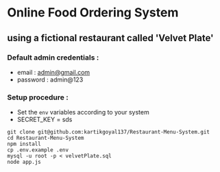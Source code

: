 # Online Food Ordering System

## using a fictional restaurant called 'Velvet Plate'

### Default admin credentials :

- email : admin@gmail.com
- password : admin@123

### Setup procedure :

- Set the `env` variables according to your system
- SECRET_KEY = sds

```
git clone git@github.com:kartikgoyal137/Restaurant-Menu-System.git
cd Restaurant-Menu-System
npm install
cp .env.example .env
mysql -u root -p < velvetPlate.sql
node app.js
```
